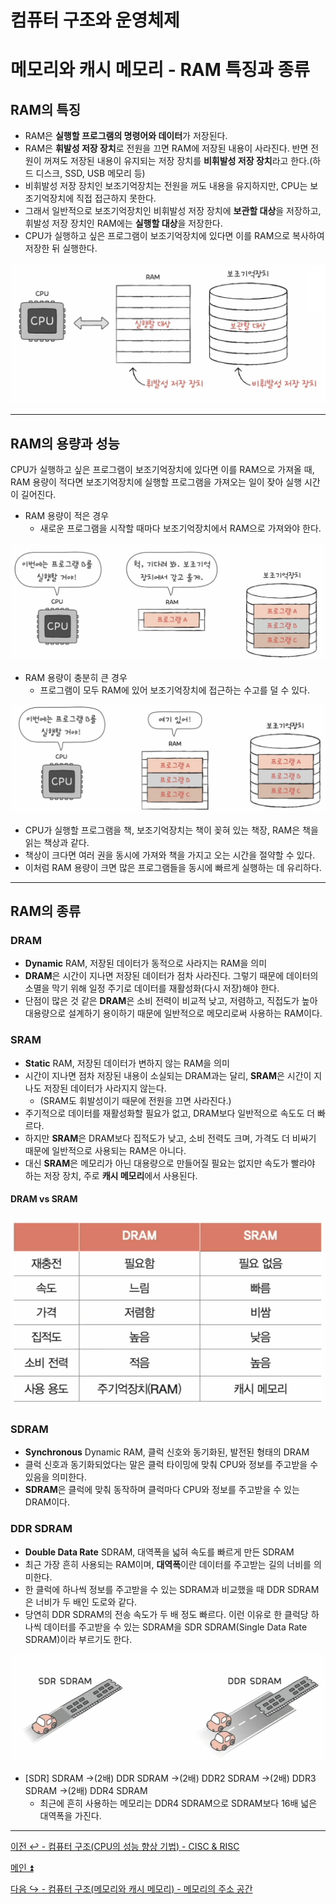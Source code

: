 # 컴퓨터 구조와 운영체제

# 메모리와 캐시 메모리 - RAM 특징과 종류

## RAM의 특징

- RAM은 **실행할 프로그램의 명령어와 데이터**가 저장된다.
- RAM은 **휘발성 저장 장치**로 전원을 끄면 RAM에 저장된 내용이 사라진다. 반면 전원이 꺼져도 저장된 내용이 유지되는 저장 장치를 **비휘발성 저장 장치**라고 한다.(하드 디스크, SSD, USB 메모리 등)
- 비휘발성 저장 장치인 보조기억장치는 전원을 꺼도 내용을 유지하지만, CPU는 보조기억장치에 직접 접근하지 못한다.
- 그래서 일반적으로 보조기억장치인 비휘발성 저장 장치에 **보관할 대상**을 저장하고, 휘발성 저장 장치인 RAM에는 **실행할 대상**을 저장한다.
- CPU가 실행하고 싶은 프로그램이 보조기억장치에 있다면 이를 RAM으로 복사하여 저장한 뒤 실행한다.

![img.png](image/img.png)

---

## RAM의 용량과 성능

CPU가 실행하고 싶은 프로그램이 보조기억장치에 있다면 이를 RAM으로 가져올 때, RAM 용량이 적다면 보조기억장치에 실행할 프로그램을 가져오는 일이 잦아 실행 시간이 길어진다.

- RAM 용량이 적은 경우
  - 새로운 프로그램을 시작할 때마다 보조기억장치에서 RAM으로 가져와야 한다.

![img_1.png](image/img_1.png)

- RAM 용량이 충분히 큰 경우
  - 프로그램이 모두 RAM에 있어 보조기억장치에 접근하는 수고를 덜 수 있다.

![img_2.png](image/img_2.png)

- CPU가 실행할 프로그램을 책, 보조기억장치는 책이 꽂혀 있는 책장, RAM은 책을 읽는 책상과 같다.
- 책상이 크다면 여러 권을 동시에 가져와 책을 가지고 오는 시간을 절약할 수 있다.
- 이처럼 RAM 용량이 크면 많은 프로그램들을 동시에 빠르게 실행하는 데 유리하다.

---

## RAM의 종류

### DRAM

- **Dynamic** RAM, 저장된 데이터가 동적으로 사라지는 RAM을 의미
- **DRAM**은 시간이 지나면 저장된 데이터가 점차 사라진다. 그렇기 때문에 데이터의 소멸을 막기 위해 일정 주기로 데이터를 재활성화(다시 저장)해야 한다.
- 단점이 많은 것 같은 **DRAM**은 소비 전력이 비교적 낮고, 저렴하고, 직접도가 높아 대용량으로 설계하기 용이하기 때문에 일반적으로 메모리로써 사용하는 RAM이다.

### SRAM

- **Static** RAM, 저장된 데이터가 변하지 않는 RAM을 의미
- 시간이 지나면 점차 저장된 내용이 소실되는 DRAM과는 달리, **SRAM**은 시간이 지나도 저장된 데이터가 사라지지 않는다.
  - (SRAM도 휘발성이기 때문에 전원을 끄면 사라진다.)
- 주기적으로 데이터를 재활성화할 필요가 없고, DRAM보다 일반적으로 속도도 더 빠르다.
- 하지만 **SRAM**은 DRAM보다 집적도가 낮고, 소비 전력도 크며, 가격도 더 비싸기 때문에 일반적으로 사용되는 RAM은 아니다.
- 대신 **SRAM**은 메모리가 아닌 대용량으로 만들어질 필요는 없지만 속도가 빨라야 하는 저장 장치, 주로 **캐시 메모리**에서 사용된다.

#### DRAM vs SRAM

![img_3.png](image/img_3.png)

### SDRAM

- **Synchronous** Dynamic RAM, 클럭 신호와 동기화된, 발전된 형태의 DRAM
- 클럭 신호과 동기화되었다는 말은 클럭 타이밍에 맞춰 CPU와 정보를 주고받을 수 있음을 의미한다.
- **SDRAM**은 클럭에 맞춰 동작하며 클럭마다 CPU와 정보를 주고받을 수 있는 DRAM이다.

### DDR SDRAM

- **Double Data Rate** SDRAM, 대역폭을 넓혀 속도를 빠르게 만든 SDRAM
- 최근 가장 흔히 사용되는 RAM이며, **대역폭**이란 데이터를 주고받는 길의 너비를 의미한다.
- 한 클럭에 하나씩 정보를 주고받을 수 있는 SDRAM과 비교했을 때 DDR SDRAM은 너비가 두 배인 도로와 같다.
- 당연히 DDR SDRAM의 전송 속도가 두 배 정도 빠르다. 이런 이유로 한 클럭당 하나씩 데이터를 주고받을 수 있는 SDRAM을 SDR SDRAM(Single Data Rate SDRAM)이라 부르기도 한다.

![img_4.png](image/img_4.png)

- [SDR] SDRAM ->(2배) DDR SDRAM ->(2배) DDR2 SDRAM ->(2배) DDR3 SDRAM ->(2배) DDR4 SDRAM
  - 최근에 흔히 사용하는 메모리는 DDR4 SDRAM으로 SDRAM보다 16배 넓은 대역폭을 가진다.

---

[이전 ↩️ - 컴퓨터 구조(CPU의 성능 향상 기법) - CISC & RISC]()

[메인 ⏫](https://github.com/genesis12345678/TIL/blob/main/cs/Main.md)

[다음 ↪️ - 컴퓨터 구조(메모리와 캐시 메모리) - 메모리의 주소 공간]()